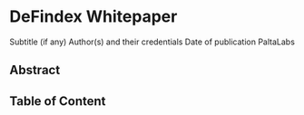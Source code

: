 # DeFindex Whitepaper
Subtitle (if any)
Author(s) and their credentials
Date of publication
PaltaLabs
## Abstract

## Table of Content